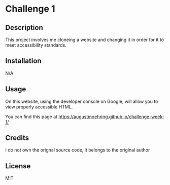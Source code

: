 # Challenge 1

## Description

This project involves me cloneing a website and changing it in order for it to meet accessibility standards.

## Installation

N/A

## Usage

On this website, using the developer console on Google, will allow you to view properly accessible HTML.

You can find this page at https://augustmoehring.github.io/challenge-week-1/


## Credits

I do not own the orignal source code, it belongs to the original author

## License

MIT

